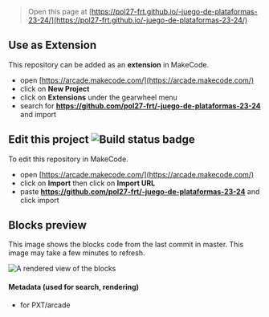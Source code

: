 


> Open this page at [https://pol27-frt.github.io/-juego-de-plataformas-23-24/](https://pol27-frt.github.io/-juego-de-plataformas-23-24/)

## Use as Extension

This repository can be added as an **extension** in MakeCode.

* open [https://arcade.makecode.com/](https://arcade.makecode.com/)
* click on **New Project**
* click on **Extensions** under the gearwheel menu
* search for **https://github.com/pol27-frt/-juego-de-plataformas-23-24** and import

## Edit this project ![Build status badge](https://github.com/pol27-frt/-juego-de-plataformas-23-24/workflows/MakeCode/badge.svg)

To edit this repository in MakeCode.

* open [https://arcade.makecode.com/](https://arcade.makecode.com/)
* click on **Import** then click on **Import URL**
* paste **https://github.com/pol27-frt/-juego-de-plataformas-23-24** and click import

## Blocks preview

This image shows the blocks code from the last commit in master.
This image may take a few minutes to refresh.

![A rendered view of the blocks](https://github.com/pol27-frt/-juego-de-plataformas-23-24/raw/master/.github/makecode/blocks.png)

#### Metadata (used for search, rendering)

* for PXT/arcade
<script src="https://makecode.com/gh-pages-embed.js"></script><script>makeCodeRender("{{ site.makecode.home_url }}", "{{ site.github.owner_name }}/{{ site.github.repository_name }}");</script>
